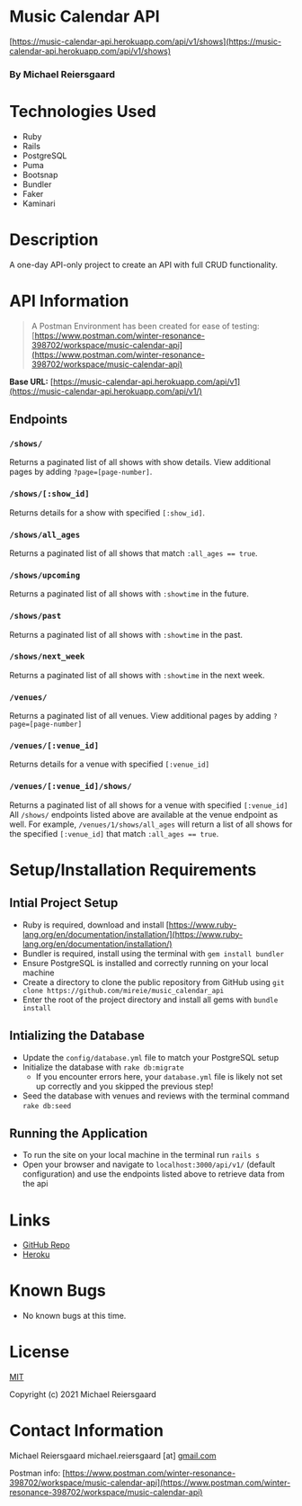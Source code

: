 # Music Calendar API

[https://music-calendar-api.herokuapp.com/api/v1/shows](https://music-calendar-api.herokuapp.com/api/v1/shows)

### By Michael Reiersgaard

# Technologies Used

- Ruby
- Rails
- PostgreSQL
- Puma
- Bootsnap
- Bundler
- Faker
- Kaminari

# Description

A one-day API-only project to create an API with full CRUD functionality.

# API Information

> A Postman Environment has been created for ease of testing:  [https://www.postman.com/winter-resonance-398702/workspace/music-calendar-api](https://www.postman.com/winter-resonance-398702/workspace/music-calendar-api)

**Base URL:** [https://music-calendar-api.herokuapp.com/api/v1](https://music-calendar-api.herokuapp.com/api/v1/)

## Endpoints

### `/shows/`

Returns a paginated list of all shows with show details. View additional pages by adding `?page=[page-number]`.

### `/shows/[:show_id]`

Returns details for a show with specified `[:show_id]`.

### `/shows/all_ages`

Returns a paginated list of all shows that match `:all_ages == true`.

### `/shows/upcoming`

Returns a paginated list of all shows with `:showtime` in the future.

### `/shows/past`

Returns a paginated list of all shows with `:showtime` in the past.

### `/shows/next_week`

Returns a paginated list of all shows with `:showtime` in the next week.

### `/venues/`

Returns a paginated list of all venues. View additional pages by adding `?page=[page-number]`

### `/venues/[:venue_id]`

Returns details for a venue with specified `[:venue_id]`

### `/venues/[:venue_id]/shows/`

Returns a paginated list of all shows for a venue with specified `[:venue_id]` All `/shows/` endpoints listed above are available at the venue endpoint as well. For example, `/venues/1/shows/all_ages` will return a list of all shows for the specified `[:venue_id]` that match `:all_ages == true`.

# Setup/Installation Requirements

## Intial Project Setup

- Ruby is required, download and install [https://www.ruby-lang.org/en/documentation/installation/](https://www.ruby-lang.org/en/documentation/installation/)
- Bundler is required, install using the terminal with `gem install bundler`
- Ensure PostgreSQL is installed and correctly running on your local machine
- Create a directory to clone the public repository from GitHub using `git clone https://github.com/mireie/music_calendar_api`
- Enter the root of the project directory and install all gems with `bundle install`

## Intializing the Database
- Update the `config/database.yml` file to match your PostgreSQL setup
- Initialize the database with `rake db:migrate`
    - If you encounter errors here, your `database.yml` file is likely not set up correctly and you skipped the previous step!
- Seed the database with venues and reviews with the terminal command `rake db:seed`

## Running the Application
- To run the site on your local machine in the terminal run `rails s`
- Open your browser and navigate to `localhost:3000/api/v1/` (default configuration) and use the endpoints listed above to retrieve data from the api

# Links

- [GitHub Repo](https://www.github.com/mireie/music_calendar_api)
- [Heroku](https://music-calendar-api.herokuapp.com/api/v1/shows)

# Known Bugs

- No known bugs at this time.

# License

[MIT](https://en.wikipedia.org/wiki/MIT_License)

Copyright (c) 2021 Michael Reiersgaard

# Contact Information

Michael Reiersgaard michael.reiersgaard [at] [gmail.com](http://gmail.com/)

Postman info: [https://www.postman.com/winter-resonance-398702/workspace/music-calendar-api](https://www.postman.com/winter-resonance-398702/workspace/music-calendar-api)
